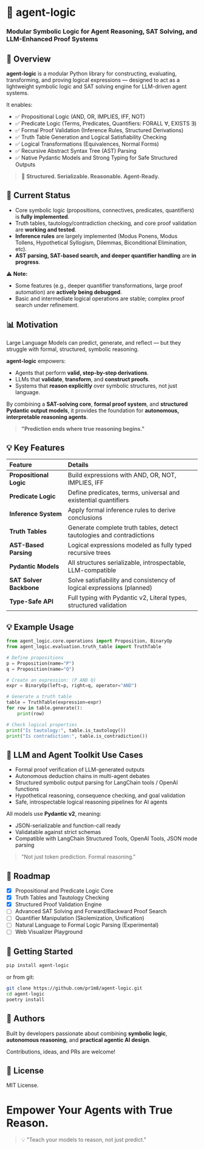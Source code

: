 # 🤖 agent-logic

### Modular Symbolic Logic for Agent Reasoning, SAT Solving, and LLM-Enhanced Proof Systems

## 🚀 Overview

**agent-logic** is a modular Python library for constructing, evaluating, transforming, and proving logical expressions — designed to act as a lightweight symbolic logic and SAT solving engine for LLM-driven agent systems.

It enables:

- ✅ Propositional Logic (AND, OR, IMPLIES, IFF, NOT)
- ✅ Predicate Logic (Terms, Predicates, Quantifiers: FORALL ∀, EXISTS ∃)
- ✅ Formal Proof Validation (Inference Rules, Structured Derivations)
- ✅ Truth Table Generation and Logical Satisfiability Checking
- ✅ Logical Transformations (Equivalences, Normal Forms)
- ✅ Recursive Abstract Syntax Tree (AST) Parsing
- ✅ Native Pydantic Models and Strong Typing for Safe Structured Outputs

> 🔗 **Structured. Serializable. Reasonable. Agent-Ready.**

## 💪 Current Status

- Core symbolic logic (propositions, connectives, predicates, quantifiers) is **fully implemented**.
- Truth tables, tautology/contradiction checking, and core proof validation are **working and tested**.
- **Inference rules** are largely implemented (Modus Ponens, Modus Tollens, Hypothetical Syllogism, Dilemmas, Biconditional Elimination, etc).
- **AST parsing, SAT-based search, and deeper quantifier handling** are **in progress**.

⚠️ **Note:**

- Some features (e.g., deeper quantifier transformations, large proof automation) are **actively being debugged**.
- Basic and intermediate logical operations are stable; complex proof search under refinement.

## 📊 Motivation

Large Language Models can predict, generate, and reflect — but they struggle with formal, structured, symbolic reasoning.

**agent-logic** empowers:

- Agents that perform **valid, step-by-step derivations**.
- LLMs that **validate**, **transform**, and **construct proofs**.
- Systems that **reason explicitly** over symbolic structures, not just language.

By combining a **SAT-solving core**, **formal proof system**, and **structured Pydantic output models**, it provides the foundation for **autonomous, interpretable reasoning agents**.

> **"Prediction ends where true reasoning begins."**

## 💡 Key Features

| Feature                 | Details                                                               |
| :---------------------- | :-------------------------------------------------------------------- |
| **Propositional Logic** | Build expressions with AND, OR, NOT, IMPLIES, IFF                     |
| **Predicate Logic**     | Define predicates, terms, universal and existential quantifiers       |
| **Inference System**    | Apply formal inference rules to derive conclusions                    |
| **Truth Tables**        | Generate complete truth tables, detect tautologies and contradictions |
| **AST-Based Parsing**   | Logical expressions modeled as fully typed recursive trees            |
| **Pydantic Models**     | All structures serializable, introspectable, LLM-compatible           |
| **SAT Solver Backbone** | Solve satisfiability and consistency of logical expressions (planned) |
| **Type-Safe API**       | Full typing with Pydantic v2, Literal types, structured validation    |

## 💡 Example Usage

```python
from agent_logic.core.operations import Proposition, BinaryOp
from agent_logic.evaluation.truth_table import TruthTable

# Define propositions
p = Proposition(name="P")
q = Proposition(name="Q")

# Create an expression: (P AND Q)
expr = BinaryOp(left=p, right=q, operator="AND")

# Generate a truth table
table = TruthTable(expression=expr)
for row in table.generate():
    print(row)

# Check logical properties
print("Is tautology:", table.is_tautology())
print("Is contradiction:", table.is_contradiction())
```

## 📙 LLM and Agent Toolkit Use Cases

- Formal proof verification of LLM-generated outputs
- Autonomous deduction chains in multi-agent debates
- Structured symbolic output parsing for LangChain tools / OpenAI functions
- Hypothetical reasoning, consequence checking, and goal validation
- Safe, introspectable logical reasoning pipelines for AI agents

All models use **Pydantic v2**, meaning:

- JSON-serializable and function-call ready
- Validatable against strict schemas
- Compatible with LangChain Structured Tools, OpenAI Tools, JSON mode parsing

> "Not just token prediction. Formal reasoning."

## 🌟 Roadmap

- [x] Propositional and Predicate Logic Core
- [x] Truth Tables and Tautology Checking
- [x] Structured Proof Validation Engine
- [ ] Advanced SAT Solving and Forward/Backward Proof Search
- [ ] Quantifier Manipulation (Skolemization, Unification)
- [ ] Natural Language to Formal Logic Parsing (Experimental)
- [ ] Web Visualizer Playground

## 🚀 Getting Started

```bash
pip install agent-logic
```

or from git: 
```bash
git clone https://github.com/pr1m8/agent-logic.git
cd agent-logic
poetry install
```

## 👤 Authors

Built by developers passionate about combining **symbolic logic**, **autonomous reasoning**, and **practical agentic AI design**.

Contributions, ideas, and PRs are welcome!

## 🎉 License

MIT License.

# Empower Your Agents with True Reason.

> 💡 "Teach your models to reason, not just predict."
